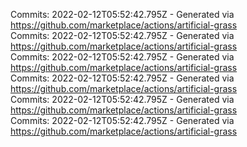 Commits: 2022-02-12T05:52:42.795Z - Generated via https://github.com/marketplace/actions/artificial-grass
<br>
Commits: 2022-02-12T05:52:42.795Z - Generated via https://github.com/marketplace/actions/artificial-grass
<br>
Commits: 2022-02-12T05:52:42.795Z - Generated via https://github.com/marketplace/actions/artificial-grass
<br>
Commits: 2022-02-12T05:52:42.795Z - Generated via https://github.com/marketplace/actions/artificial-grass
<br>
Commits: 2022-02-12T05:52:42.795Z - Generated via https://github.com/marketplace/actions/artificial-grass
<br>
Commits: 2022-02-12T05:52:42.795Z - Generated via https://github.com/marketplace/actions/artificial-grass
<br>
